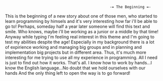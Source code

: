                                                     -= The Beginning =-
This is the beginning of a new story about one of those men, who started to learn programming by himsels and it's very interesting how far i'll be able to go to!
Perhaps, someday half a year later someone will find this text and smile. Who knows, maybe i'll be working as a junior or a middle by that time!
Anyway while typing I'm feeling real interest in this theme and I'm going to test my abilities despite the age!
Especially in my background there is a lot of expirience working and managing big groups and in planning and implementation big projects but in different area.
Thus, it's much more interesting for me trying to use all my experience in programming.
All I need is just to find out how it works. That's all. I know how to work by hands...I know the English language...No doubt that we hold ourselves with our hands
And the only thing left to open the way is to go forward!
